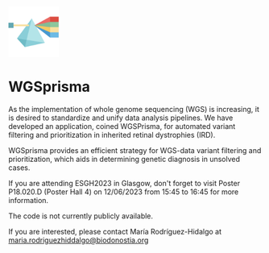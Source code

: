 <img src="WGSPrisma_icon.png" alt= “” width="100" height="100"> 

# WGSprisma

As the implementation of whole genome sequencing (WGS) is increasing, it is desired to standardize and unify data analysis pipelines. We have developed an application, coined WGSPrisma, for automated variant filtering and prioritization in inherited retinal dystrophies (IRD).

WGSprisma provides an efficient strategy for WGS-data variant filtering and prioritization, which aids in determining genetic diagnosis in unsolved cases.

If you are attending ESGH2023 in Glasgow, don't forget to visit Poster P18.020.D (Poster Hall 4) on 12/06/2023 from 15:45 to 16:45 for more information.

The code is not currently publicly available.

If you are interested, please contact María Rodríguez-Hidalgo at maria.rodriguezhiddalgo@biodonostia.org
